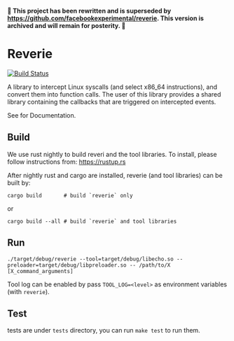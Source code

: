 **🚨 This project has been rewritten and is superseded by https://github.com/facebookexperimental/reverie. This version is archived and will remain for posterity. 🚨**

# Reverie

[![Build Status](https://dev.azure.com/iu-parfunc/reverie/_apis/build/status/iu-parfunc.reverie?branchName=master)](https://dev.azure.com/iu-parfunc/reverie/_build/latest?definitionId=2&branchName=master)

A library to intercept Linux syscalls (and select x86_64
instructions), and convert them into function calls.
The user of this library provides a shared library containing the
callbacks that are triggered on intercepted events.

See <TODO FINISHME> for Documentation.

## Build
We use rust nightly to build reveri and the tool libraries. To install, please follow instructions from: https://rustup.rs

After nightly rust and cargo are installed, reverie (and tool libraries) can be built by:

```
cargo build       # build `reverie` only
```

or

```
cargo build --all # build `reverie` and tool libraries
```

## Run


```
./target/debug/reverie --tool=target/debug/libecho.so --preloader=target/debug/libpreloader.so -- /path/to/X [X_command_arguments]
```

Tool log can be enabled by pass `TOOL_LOG=<level>` as environment variables (with `reverie`).

## Test
tests are under `tests` directory, you can run `make test` to run them.
